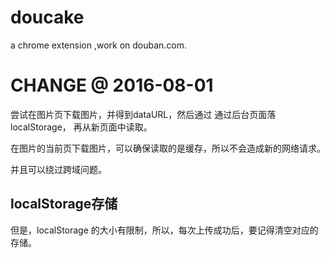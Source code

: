 # doucake
a chrome extension ,work on douban.com.

# CHANGE @ 2016-08-01
尝试在图片页下载图片，并得到dataURL，然后通过 通过后台页面落 localStorage，
再从新页面中读取。

在图片的当前页下载图片，可以确保读取的是缓存，所以不会造成新的网络请求。

并且可以绕过跨域问题。

## localStorage存储

但是，localStorage 的大小有限制，所以，每次上传成功后，要记得清空对应的存储。
